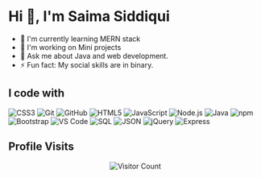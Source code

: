# Hi 👋, I'm Saima Siddiqui

- 🌱 I'm currently learning MERN stack
- 🔭 I'm working on Mini projects
- 💬 Ask me about Java and web development.
- ⚡ Fun fact: My social skills are in binary.

## I code with

![CSS3](https://img.shields.io/badge/-CSS3-1572B6?style=flat-square&logo=css3&logoColor=white)
![Git](https://img.shields.io/badge/-Git-F05032?style=flat-square&logo=git&logoColor=white)
![GitHub](https://img.shields.io/badge/-GitHub-181717?style=flat-square&logo=github&logoColor=white)
![HTML5](https://img.shields.io/badge/-HTML5-E34F26?style=flat-square&logo=html5&logoColor=white)
![JavaScript](https://img.shields.io/badge/-JavaScript-F7DF1E?style=flat-square&logo=javascript&logoColor=black)
![Node.js](https://img.shields.io/badge/-Node.js-339933?style=flat-square&logo=node.js&logoColor=white)
![Java](https://img.shields.io/badge/-Java-007396?style=flat-square&logo=java&logoColor=white&labelColor=007396&logoWidth=5&logoHeight=20&label=☕%20)
![npm](https://img.shields.io/badge/-npm-CB3837?style=flat-square&logo=npm&logoColor=white)
![Bootstrap](https://img.shields.io/badge/-Bootstrap-7952B3?style=flat-square&logo=bootstrap&logoColor=white)
![VS Code](https://img.shields.io/badge/-VS%20Code-007ACC?style=flat-square&logo=visual-studio-code&logoColor=white)
![SQL](https://img.shields.io/badge/-SQL-4479A1?style=flat-square&logo=postgresql&logoColor=white)
![JSON](https://img.shields.io/badge/-JSON-000000?style=flat-square&logo=json&logoColor=white)
![jQuery](https://img.shields.io/badge/-jQuery-0769AD?style=flat-square&logo=jquery&logoColor=white)
![Express](https://img.shields.io/badge/-Express-000000?style=flat-square&logo=express&logoColor=white)

<!--
<table>
  <tr>
    <td>
      <h3>Most Used Languages</h3>
      <img src="https://github-readme-stats.vercel.app/api/top-langs/?username=Saima223&layout=compact&theme=vision-friendly-dark" alt="Top Languages" />
    </td>
    <td>
      <h3>My GitHub Stats</h3>
      <img src="https://github-readme-stats.vercel.app/api?username=Saima223&show_icons=true&theme=radical" alt="GitHub Stats" />
    </td>
  </tr>
</table>
-->


## Profile Visits

<p align="center">
  <img src="https://profile-counter.glitch.me/{Saima223}/count.svg" alt="Visitor Count" />
</p>
